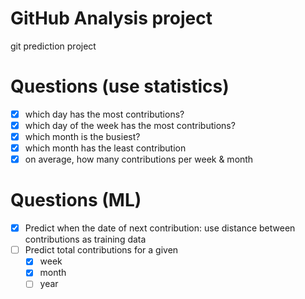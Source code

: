 # GitHub Analysis project
git prediction project


# Questions (use statistics)
- [x] which day has the most contributions?
- [x] which day of the week has the most contributions?
- [x] which month is the busiest?
- [x] which month has the least contribution
- [x] on average, how many contributions per week & month

# Questions (ML)
- [x] Predict when the date of next contribution: use distance between contributions as training data
- [ ] Predict total contributions for a given 
    - [x] week
    - [x] month
    - [ ] year
